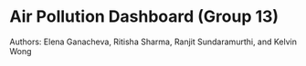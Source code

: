 # Air Pollution Dashboard (Group 13)

Authors: Elena Ganacheva, Ritisha Sharma, Ranjit Sundaramurthi, and Kelvin Wong